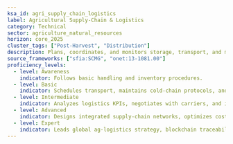```yaml
---
ksa_id: agri_supply_chain_logistics
label: Agricultural Supply-Chain & Logistics
category: Technical
sector: agriculture_natural_resources
horizon: core_2025
cluster_tags: ["Post-Harvest", "Distribution"]
description: Plans, coordinates, and monitors storage, transport, and market delivery of agricultural products to minimize losses and maximize value.
source_frameworks: ["sfia:SCMG", "onet:13-1081.00"]
proficiency_levels:
  - level: Awareness
    indicator: Follows basic handling and inventory procedures.
  - level: Basic
    indicator: Schedules transport, maintains cold-chain protocols, and completes documentation.
  - level: Intermediate
    indicator: Analyzes logistics KPIs, negotiates with carriers, and implements traceability.
  - level: Advanced
    indicator: Designs integrated supply-chain networks, optimizes costs, and manages risk.
  - level: Expert
    indicator: Leads global ag-logistics strategy, blockchain traceability, and sustainability reporting.
---
```

